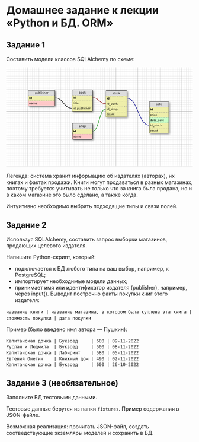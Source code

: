 # Домашнее задание к лекции «Python и БД. ORM»
## Задание 1
Составить модели классов SQLAlchemy по схеме:

![scheme](/readme/book_publishers_scheme.png)

Легенда: система хранит информацию об издателях (авторах), их книгах и фактах продажи. Книги могут продаваться в разных магазинах, поэтому требуется учитывать не только что за книга была продана, но и в каком магазине это было сделано, а также когда.

Интуитивно необходимо выбрать подходящие типы и связи полей.

## Задание 2

Используя SQLAlchemy, составить запрос выборки магазинов, продающих целевого издателя.

Напишите Python-скрипт, который:
- подключается к БД любого типа на ваш выбор, например, к PostgreSQL;
- импортирует необходимые модели данных;
- принимает имя или идентификатор издателя (publisher), например, через input(). Выводит построчно факты покупки книг этого издателя:
  
`название книги | название магазина, в котором была куплена эта книга | стоимость покупки | дата покупки`

Пример (было введено имя автора — Пушкин):

```
Капитанская дочка | Буквоед     | 600 | 09-11-2022  
Руслан и Людмила  | Буквоед     | 500 | 08-11-2022  
Капитанская дочка | Лабиринт    | 580 | 05-11-2022  
Евгений Онегин    | Книжный дом | 490 | 02-11-2022  
Капитанская дочка | Буквоед     | 600 | 26-10-2022
```

## Задание 3 (необязательное)

Заполните БД тестовыми данными.

Тестовые данные берутся из папки `fixtures`. Пример содержания в JSON-файле.

Возможная реализация: прочитать JSON-файл, создать соотведствующие экземляры моделей и сохранить в БД.